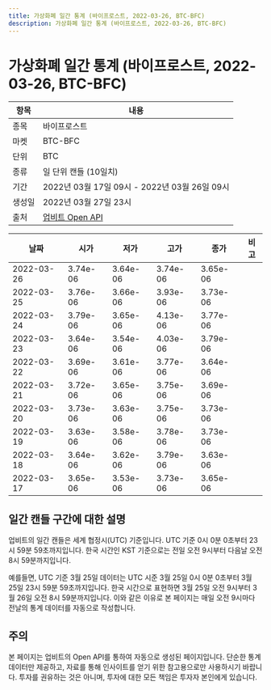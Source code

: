 ```yaml
---
title: 가상화폐 일간 통계 (바이프로스트, 2022-03-26, BTC-BFC)
description: 가상화폐 일간 통계 (바이프로스트, 2022-03-26, BTC-BFC)
---
```


가상화폐 일간 통계 (바이프로스트, 2022-03-26, BTC-BFC)
===

|항목|내용|
|--|--|
|종목|바이프로스트|
|마켓|BTC-BFC|
|단위|BTC|
|종류|일 단위 캔들 (10일치)|
|기간|2022년 03월 17일 09시 - 2022년 03월 26일 09시|
|생성일|2022년 03월 27일 23시|
|출처|[업비트 Open API](https://docs.upbit.com)|


|날짜|시가|저가|고가|종가|비고|
|--|--|--|--|--|--|
|2022-03-26|3.74e-06|3.64e-06|3.74e-06|3.65e-06|    |
|2022-03-25|3.76e-06|3.66e-06|3.93e-06|3.73e-06|    |
|2022-03-24|3.79e-06|3.65e-06|4.13e-06|3.77e-06|    |
|2022-03-23|3.64e-06|3.54e-06|4.03e-06|3.79e-06|    |
|2022-03-22|3.69e-06|3.61e-06|3.77e-06|3.64e-06|    |
|2022-03-21|3.72e-06|3.65e-06|3.75e-06|3.69e-06|    |
|2022-03-20|3.73e-06|3.63e-06|3.75e-06|3.73e-06|    |
|2022-03-19|3.63e-06|3.58e-06|3.78e-06|3.73e-06|    |
|2022-03-18|3.64e-06|3.62e-06|3.79e-06|3.63e-06|    |
|2022-03-17|3.65e-06|3.53e-06|3.73e-06|3.65e-06|    |


일간 캔들 구간에 대한 설명
---


업비트의 일간 캔들은 세계 협정시(UTC) 기준입니다. 
UTC 기준 0시 0분 0초부터 23시 59분 59초까지입니다. 
한국 시간인 KST 기준으로는 전일 오전 9시부터 다음날 오전 8시 59분까지입니다. 


예를들면, UTC 기준 3월 25일 데이터는 UTC 시준 3월 25일 0시 0분 0초부터 3월 25일 23시 59분 59초까지입니다. 
한국 시간으로 표현하면 3월 25일 오전 9시부터 3월 26일 오전 8시 59분까지입니다. 
이와 같은 이유로 본 페이지는 매일 오전 9시마다 전날의 통계 데이터를 자동으로 작성합니다. 


주의
---


본 페이지는 업비트의 Open API를 통하여 자동으로 생성된 페이지입니다. 
단순한 통계 데이터만 제공하고, 자료를 통해 인사이트를 얻기 위한 참고용으로만 사용하시기 바랍니다. 
투자를 권유하는 것은 아니며, 투자에 대한 모든 책임은 투자자 본인에게 있습니다. 
